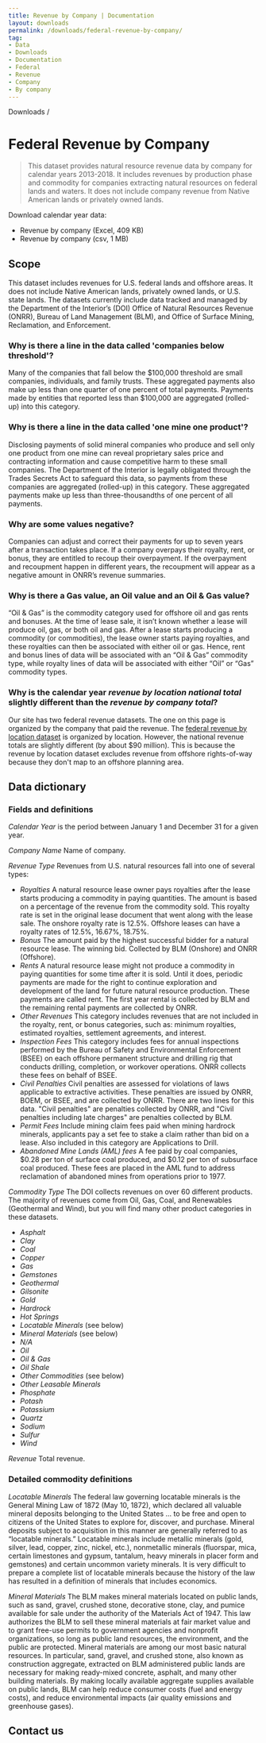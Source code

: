 ```yaml
---
title: Revenue by Company | Documentation
layout: downloads
permalink: /downloads/federal-revenue-by-company/
tag:
- Data
- Downloads
- Documentation
- Federal
- Revenue
- Company
- By company
---
```


<custom-link to="/downloads/" className="breadcrumb link-charlie">Downloads</custom-link> /
# Federal Revenue by Company

> This dataset provides natural resource revenue data by company for calendar years 2013-2018. It includes revenues by production phase and commodity for companies extracting natural resources on federal lands and waters. It does not include company revenue from Native American lands or privately owned lands.

<p class="downloads-download_links-intro">Download calendar year data:
  <ul class="downloads-download_links list-unstyled">
    <li><excel-link to="/downloads/federal_revenue_by_company_CY2013-CY2018.xlsx">Revenue by company (Excel, 409 KB)</excel-link></li>
    <li><csv-link to="/downloads/federal_revenue_by_company_CY2013-CY2018.csv">Revenue by company (csv, 1 MB)</csv-link></li>
  </ul>
</p>

## Scope

This dataset includes revenues for U.S. federal lands and offshore areas. It does not include Native American lands, privately owned lands, or U.S. state lands. The datasets currently include data tracked and managed by the Department of the Interior’s (DOI) Office of Natural Resources Revenue (ONRR), Bureau of Land Management (BLM), and Office of Surface Mining, Reclamation, and Enforcement.

<h3 alt="Companies below threshold">Why is there a line in the data called 'companies below threshold'?</h3>

Many of the companies that fall below the $100,000 threshold are small companies, individuals, and family trusts. These aggregated payments also make up less than one quarter of one percent of total payments. Payments made by entities that reported less than $100,000 are aggregated (rolled-up) into this category.

<h3 alt="One mine, one product">Why is there a line in the data called 'one mine one product'?</h3>

Disclosing payments of solid mineral companies who produce and sell only one product from one mine can reveal proprietary sales price and contracting information and cause competitive harm to these small companies. The Department of the Interior is legally obligated through the Trades Secrets Act to safeguard this data, so payments from these companies are aggregated (rolled-up) in this category. These aggregated payments make up less than three-thousandths of one percent of all payments.

<h3 alt="Negative values">Why are some values negative?</h3>

Companies can adjust and correct their payments for up to seven years after a transaction takes place. If a company overpays their royalty, rent, or bonus, they are entitled to recoup their overpayment. If the overpayment and recoupment happen in different years, the recoupment will appear as a negative amount in ONRR’s revenue summaries.

<h3 alt="Oil and gas values">Why is there a Gas value, an Oil value and an Oil & Gas value?</h3>

“Oil & Gas” is the commodity category used for offshore oil and gas rents and bonuses. At the time of lease sale, it isn’t known whether a lease will produce oil, gas, or both oil and gas. After a lease starts producing a commodity (or commodities), the lease owner starts paying royalties, and these royalties can then be associated with either oil or gas. Hence, rent and bonus lines of data will be associated with an “Oil & Gas” commodity type, while royalty lines of data will be associated with either “Oil” or “Gas” commodity types.

<h3 alt="Revenue by location and company">Why is the calendar year <span style='font-style:italic'>revenue by location national total</span> slightly different than the <span style='font-style:italic'>revenue by company total</span>?</h3>

Our site has two federal revenue datasets. The one on this page is organized by the company that paid the revenue. The [federal revenue by location dataset](/downloads/federal-revenue-by-location/) is organized by location. However, the national revenue totals are slightly different (by about $90 million). This is because the revenue by location dataset excludes revenue from offshore rights-of-way because they don't map to an offshore planning area.

## Data dictionary

### Fields and definitions

_Calendar Year_ is the period between January 1 and December 31 for a given year.

_Company Name_ Name of company.

_Revenue Type_ Revenues from U.S. natural resources fall into one of several types:
* _Royalties_ A natural resource lease owner pays royalties after the lease starts producing a commodity in <glossary-term>paying quantities</glossary-term>. The amount is based on a percentage of the revenue from the commodity sold. This royalty rate is set in the original lease document that went along with the lease sale. The onshore royalty rate is 12.5%. Offshore leases can have a royalty rates of 12.5%, 16.67%, 18.75%.
* _Bonus_ The amount paid by the highest successful bidder for a natural resource lease. The winning bid. Collected by BLM (Onshore) and ONRR (Offshore).
* _Rents_ A natural resource lease might not produce a commodity in paying quantities for some time after it is sold. Until it does, periodic payments are made for the right to continue exploration and development of the land for future natural resource production. These payments are called rent. The first year rental is collected by BLM and the remaining rental payments are collected by ONRR.
* _Other Revenues_ This category includes revenues that are not included in the royalty, rent, or bonus categories, such as: minimum royalties, estimated royalties, settlement agreements, and interest.
* _Inspection Fees_ This category includes fees for annual inspections performed by the Bureau of Safety and Environmental Enforcement (BSEE) on each offshore permanent structure and drilling rig that conducts drilling, completion, or workover operations. ONRR collects these fees on behalf of BSEE.
* _Civil Penalties_ Civil penalties are assessed for violations of laws applicable to extractive activities. These penalties are issued by ONRR, BOEM, or BSEE, and are collected by ONRR. There are two lines for this data. "Civil penalties" are penalties collected by ONRR, and "Civil penalties including late charges" are penalties collected by BLM.
* _Permit Fees_ Include mining claim fees  paid when mining hardrock minerals, applicants pay a set fee to stake a claim rather than bid on a lease. Also included in this category are Applications to Drill.
* _Abandoned Mine Lands (AML) fees_ A fee paid by coal companies, $0.28 per ton of surface coal produced, and $0.12 per ton of subsurface coal produced. These fees are placed in the AML fund to address reclamation of abandoned mines from operations prior to 1977.


_Commodity Type_ The DOI collects revenues on over 60 different products. The majority of revenues come from Oil, Gas, Coal, and Renewables (Geothermal and Wind), but you will find many other product categories in these datasets.
* _Asphalt_
* _Clay_
* _Coal_
* _Copper_
* _Gas_
* _Gemstones_
* _Geothermal_
* _Gilsonite_
* _Gold_
* _Hardrock_
* _Hot Springs_
* _Locatable Minerals_ (see below)
* _Mineral Materials_ (see below)
* _N/A_
* _Oil_
* _Oil & Gas_
* _Oil Shale_
* _Other Commodities_ (see below)
* _Other Leasable Minerals_
* _Phosphate_
* _Potash_
* _Potassium_
* _Quartz_
* _Sodium_
* _Sulfur_
* _Wind_

_Revenue_ Total revenue.

### Detailed commodity definitions

_Locatable Minerals_  The federal law governing locatable minerals is the General Mining Law of 1872 (May 10, 1872), which declared all valuable mineral deposits belonging to the United States ... to be free and open to citizens of the United States to explore for, discover, and purchase.  Mineral deposits subject to acquisition in this manner are generally referred to as “locatable minerals.” Locatable minerals include metallic minerals (gold, silver, lead, copper, zinc, nickel, etc.), nonmetallic minerals (fluorspar, mica, certain limestones and gypsum, tantalum, heavy minerals in placer form and gemstones) and certain uncommon variety minerals. It is very difficult to prepare a complete list of locatable minerals because the history of the law has resulted in a definition of minerals that includes economics.

_Mineral Materials_  The BLM makes mineral materials located on public lands, such as sand, gravel, crushed stone, decorative stone, clay, and pumice available for sale under the authority of the Materials Act of 1947.  This law authorizes the BLM to sell these mineral materials at fair market value and to grant free-use permits to government agencies and nonprofit organizations, so long as public land resources, the environment, and the public are protected.  Mineral materials are among our most basic natural resources. In particular, sand, gravel, and crushed stone, also known as construction aggregate, extracted on BLM administered public lands are necessary for making ready-mixed concrete, asphalt, and many other building materials.  By making locally available aggregate supplies available on public lands, BLM can help reduce consumer costs (fuel and energy costs), and reduce environmental impacts (air quality emissions and greenhouse gases).

## Contact us
